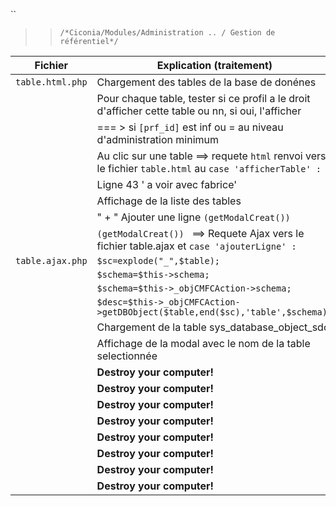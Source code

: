 
 ``
 
   >> ``/*Ciconia/Modules/Administration .. / Gestion de référentiel*/``
  
| Fichier         | Explication (traitement)                                                                               |
| ----------------| ------------------------------                                                                         |
|`table.html.php`| Chargement des tables de la base de donénes                                                            |
|                | Pour chaque table, tester si ce profil a le droit d'afficher cette table ou nn, si oui, l'afficher     |
|                | === > si `[prf_id]` est inf ou = au niveau d'administration minimum                                    |
|                | Au clic sur une table ==> requete `html` renvoi vers le fichier `table.html` au `case 'afficherTable' :`|
|                | Ligne 43 ' a voir avec fabrice'                                    |
|                | Affichage de la liste des tables                                   |
|                | " + " Ajouter une ligne `(getModalCreat()) `                       |
|                |`(getModalCreat()) ` ==> Requete Ajax vers le fichier table.ajax  et `case 'ajouterLigne' :`     |
|`table.ajax.php`|`$sc=explode("_",$table); `    |
|                |`$schema=$this->schema; `    |
|                |`$schema=$this->_objCMFCAction->schema;`    |
|                |`$desc=$this->_objCMFCAction->getDBObject($table,end($sc),'table',$schema);   `       |
|                | Chargement de la table sys_database_object_sdo     |
|                | Affichage de la modal avec le nom de la table selectionnée     |
|                | **Destroy your computer!**     |
|                | **Destroy your computer!**     |
|                | **Destroy your computer!**     |
|                | **Destroy your computer!**     |
|                | **Destroy your computer!**     |
|                | **Destroy your computer!**     |
|                | **Destroy your computer!**     |
|                | **Destroy your computer!**     |
